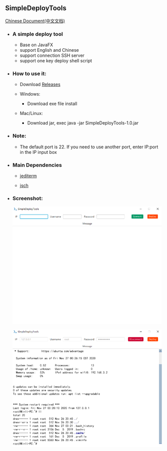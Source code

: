 ## SimpleDeployTools

[Chinese Document(中文文档)](README_ZH.md)

* ### A simple deploy tool

  * Base on JavaFX
  * support English and Chinese
  * support connection SSH server
  * support one key deploy shell script

* ### How to use it:

   * Download [Releases](https://github.com/min-li/SimpleDeployTools/releases)
    
   * Windows:

     * Download exe file install

   * Mac/Linux:

     * Download jar, exec java -jar SimpleDeployTools-1.0.jar

* ### Note:

   * The default port is 22. If you need to use another port, enter IP:port in the IP input box

* ### Main Dependencies

   * [jediterm](https://github.com/JetBrains/jediterm)
    
   * [jsch](http://www.jcraft.com/jsch/)

* ### Screenshot:

   ![img](resource/main-en.png)

   ![img](resource/connect-en.png)
